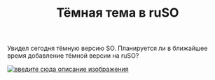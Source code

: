 ﻿---
title: "Тёмная тема в ruSO"
se.owner.user_id: 275232
se.owner.display_name: "Antonio112009"
se.owner.link: "https://ru.meta.stackoverflow.com/users/275232/antonio112009"
se.link: "https://ru.meta.stackoverflow.com/questions/10282/%d0%a2%d1%91%d0%bc%d0%bd%d0%b0%d1%8f-%d1%82%d0%b5%d0%bc%d0%b0-%d0%b2-ruso"
se.question_id: 10282
se.post_type: question
se.score: 17
---
<p>Увидел сегодня тёмную версию SO. Планируется ли в ближайшее время добавление тёмной версии на ruSO?</p>

<p><a href="https://i.stack.imgur.com/Hi7Bi.png" rel="nofollow noreferrer"><img src="https://i.stack.imgur.com/Hi7Bi.png" alt="введите сюда описание изображения"></a></p>
